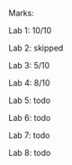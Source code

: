 Marks:
 
  Lab 1: 10/10

  Lab 2: skipped

  Lab 3: 5/10

  Lab 4: 8/10

  Lab 5: todo

  Lab 6: todo

  Lab 7: todo

  Lab 8: todo

